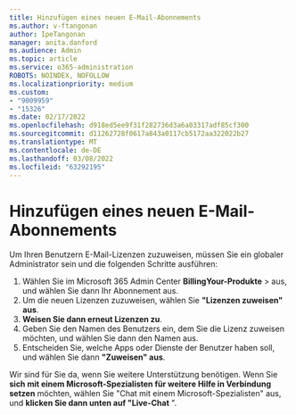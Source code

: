 ```yaml
---
title: Hinzufügen eines neuen E-Mail-Abonnements
ms.author: v-ftangonan
author: IpeTangonan
manager: anita.danford
ms.audience: Admin
ms.topic: article
ms.service: o365-administration
ROBOTS: NOINDEX, NOFOLLOW
ms.localizationpriority: medium
ms.custom:
- "9009959"
- "15326"
ms.date: 02/17/2022
ms.openlocfilehash: d918ed5ee9f31f282736d3a6a03317adf85cf300
ms.sourcegitcommit: d11262728f0617a843a0117cb5172aa322022b27
ms.translationtype: MT
ms.contentlocale: de-DE
ms.lasthandoff: 03/08/2022
ms.locfileid: "63292195"
---
```

# <a name="add-new-email-subscription"></a>Hinzufügen eines neuen E-Mail-Abonnements

Um Ihren Benutzern E-Mail-Lizenzen zuzuweisen, müssen Sie ein globaler Administrator sein und die folgenden Schritte ausführen:

1. Wählen Sie im Microsoft 365 Admin Center **BillingYour-Produkte** >  aus, und wählen Sie dann Ihr Abonnement aus.
2. Um die neuen Lizenzen zuzuweisen, wählen Sie **"Lizenzen zuweisen" aus**.
3. **Weisen Sie dann erneut Lizenzen zu**.
4. Geben Sie den Namen des Benutzers ein, dem Sie die Lizenz zuweisen möchten, und wählen Sie dann den Namen aus.
5. Entscheiden Sie, welche Apps oder Dienste der Benutzer haben soll, und wählen Sie dann **"Zuweisen" aus**.

Wir sind für Sie da, wenn Sie weitere Unterstützung benötigen. Wenn Sie **sich mit einem Microsoft-Spezialisten für weitere Hilfe in Verbindung setzen** möchten, wählen Sie "Chat mit einem Microsoft-Spezialisten" aus, und **klicken Sie dann unten auf "Live-Chat** ".
